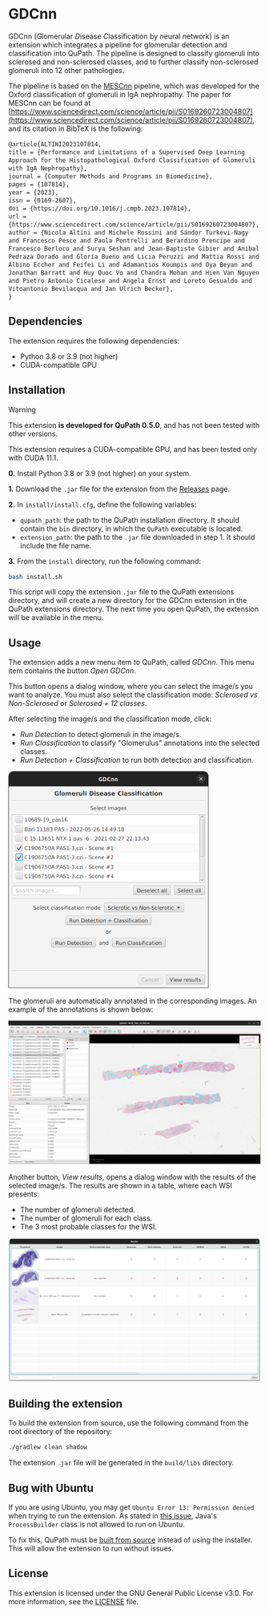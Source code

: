 # GDCnn

GDCnn (*G*lomerular *D*isease *C*lassification by *n*eural *n*etwork) is an
extension which integrates a pipeline for glomerular detection and classification
into QuPath. The pipeline is designed to classify glomeruli into sclerosed and
non-sclerosed classes, and to further classify non-sclerosed glomeruli into
12 other pathologies.

The pipeline is based on the [MESCnn](https://github.com/Nicolik/MESCnn) 
pipeline, which was developed for the Oxford classification of glomeruli in
IgA nephropathy. The paper for MESCnn can be found at 
[https://www.sciencedirect.com/science/article/pii/S0169260723004807](https://www.sciencedirect.com/science/article/pii/S0169260723004807),
and its citation in BibTeX is the following:

```
@article{ALTINI2023107814,
title = {Performance and Limitations of a Supervised Deep Learning Approach for the Histopathological Oxford Classification of Glomeruli with IgA Nephropathy},
journal = {Computer Methods and Programs in Biomedicine},
pages = {107814},
year = {2023},
issn = {0169-2607},
doi = {https://doi.org/10.1016/j.cmpb.2023.107814},
url = {https://www.sciencedirect.com/science/article/pii/S0169260723004807},
author = {Nicola Altini and Michele Rossini and Sándor Turkevi-Nagy and Francesco Pesce and Paola Pontrelli and Berardino Prencipe and Francesco Berloco and Surya Seshan and Jean-Baptiste Gibier and Anibal Pedraza Dorado and Gloria Bueno and Licia Peruzzi and Mattia Rossi and Albino Eccher and Feifei Li and Adamantios Koumpis and Oya Beyan and Jonathan Barratt and Huy Quoc Vo and Chandra Mohan and Hien Van Nguyen and Pietro Antonio Cicalese and Angela Ernst and Loreto Gesualdo and Vitoantonio Bevilacqua and Jan Ulrich Becker},
}
```

## Dependencies

The extension requires the following dependencies:

- Python 3.8 or 3.9 (not higher)
- CUDA-compatible GPU

## Installation
> [!WARNING]
> This extension **is developed for QuPath 0.5.0**, and has not been tested with other versions.
>
> This extension requires a CUDA-compatible GPU, and has been tested only with CUDA 11.1.

**0.** Install Python 3.8 or 3.9 (not higher) on your system.

<!-- **0.** Install on your system the following dependencies:

- Python 3.8 or 3.9 (not higher)
- Git LFS (for downloading the model weights) -->

**1.** Download the `.jar` file for the extension from the [Releases](https://github.com/israelMateos/qupath-extension-gdcnn/releases/latest) page.

**2.** In `install/install.cfg`, define the following variables:

- `qupath_path`: the path to the QuPath installation directory. It should contain the `bin` directory, in which the `QuPath` executable is located.
- `extension_path`: the path to the `.jar` file downloaded in step 1. It should include the file name.
  
**3.** From the `install` directory, run the following command:

```bash
bash install.sh
```

This script will copy the extension `.jar` file to the QuPath extensions directory, and will create a new directory for the GDCnn extension in the QuPath extensions directory. The next time you open QuPath, the extension will be available in the menu.

## Usage
The extension adds a new menu item to QuPath, called *GDCnn*. This menu item contains the button *Open GDCnn*.

This button opens a dialog window, where you can select the image/s you want to analyze.
You must also select the classification mode: *Sclerosed vs Non-Sclerosed* or *Sclerosed + 12 classes*.

After selecting the image/s and the classification mode, click:

- *Run Detection* to detect glomeruli in the image/s.
- *Run Classification* to classify "Glomerulus" annotations into the selected classes.
- *Run Detection + Classification* to run both detection and classification.

<img src="images/gdcnn_main.png" alt="GDCnn Dialog" width="400"/>

The glomeruli are automatically annotated in the corresponding images. An example of the annotations is shown below:

![GDCnn Annotations](images/gdcnn_ann.png)

Another button, *View results*, opens a dialog window with the results of the selected image/s.
The results are shown in a table, where each WSI presents:

- The number of glomeruli detected.
- The number of glomeruli for each class.
- The 3 most probable classes for the WSI.

![GDCnn Results](images/gdcnn_results.png)

## Building the extension

To build the extension from source, use the following command from the root directory of the repository:

```bash
./gradlew clean shadow
```

The extension `.jar` file will be generated in the `build/libs` directory.

## Bug with Ubuntu

If you are using Ubuntu, you may get `Ubuntu Error 13: Permission denied` when trying to run the extension. As stated in [this issue](https://forum.image.sc/t/could-not-execute-system-command-in-qupath-thanks-to-groovy-script-and-java-processbuilder-class/61629/2?u=oburri), Java's `ProcessBuilder` class is not allowed to run on Ubuntu.

To fix this, QuPath must be [built from source](https://qupath.readthedocs.io/en/stable/docs/reference/building.html) instead of using the installer. This will allow the extension to run without issues.

## License

This extension is licensed under the GNU General Public License v3.0. For more information, see the [LICENSE](LICENSE) file.
